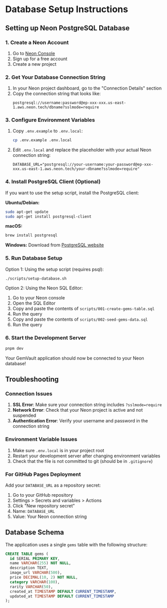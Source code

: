 # Database Setup Instructions

## Setting up Neon PostgreSQL Database

### 1. Create a Neon Account

1. Go to [Neon Console](https://console.neon.tech/)
2. Sign up for a free account
3. Create a new project

### 2. Get Your Database Connection String

1. In your Neon project dashboard, go to the "Connection Details" section
2. Copy the connection string that looks like:
   ```
   postgresql://username:password@ep-xxx-xxx.us-east-1.aws.neon.tech/dbname?sslmode=require
   ```

### 3. Configure Environment Variables

1. Copy `.env.example` to `.env.local`:
   ```bash
   cp .env.example .env.local
   ```

2. Edit `.env.local` and replace the placeholder with your actual Neon connection string:
   ```
   DATABASE_URL="postgresql://your-username:your-password@ep-xxx-xxx.us-east-1.aws.neon.tech/your-dbname?sslmode=require"
   ```

### 4. Install PostgreSQL Client (Optional)

If you want to use the setup script, install the PostgreSQL client:

**Ubuntu/Debian:**
```bash
sudo apt-get update
sudo apt-get install postgresql-client
```

**macOS:**
```bash
brew install postgresql
```

**Windows:**
Download from [PostgreSQL website](https://www.postgresql.org/download/windows/)

### 5. Run Database Setup

Option 1: Using the setup script (requires psql):
```bash
./scripts/setup-database.sh
```

Option 2: Using the Neon SQL Editor:
1. Go to your Neon console
2. Open the SQL Editor
3. Copy and paste the contents of `scripts/001-create-gems-table.sql`
4. Run the query
5. Copy and paste the contents of `scripts/002-seed-gems-data.sql`
6. Run the query

### 6. Start the Development Server

```bash
pnpm dev
```

Your GemVault application should now be connected to your Neon database!

## Troubleshooting

### Connection Issues

1. **SSL Error**: Make sure your connection string includes `?sslmode=require`
2. **Network Error**: Check that your Neon project is active and not suspended
3. **Authentication Error**: Verify your username and password in the connection string

### Environment Variable Issues

1. Make sure `.env.local` is in your project root
2. Restart your development server after changing environment variables
3. Check that the file is not committed to git (should be in `.gitignore`)

### For GitHub Pages Deployment

Add your `DATABASE_URL` as a repository secret:
1. Go to your GitHub repository
2. Settings > Secrets and variables > Actions
3. Click "New repository secret"
4. Name: `DATABASE_URL`
5. Value: Your Neon connection string

## Database Schema

The application uses a single `gems` table with the following structure:

```sql
CREATE TABLE gems (
  id SERIAL PRIMARY KEY,
  name VARCHAR(255) NOT NULL,
  description TEXT,
  image_url VARCHAR(500),
  price DECIMAL(10, 2) NOT NULL,
  category VARCHAR(100),
  rarity VARCHAR(50),
  created_at TIMESTAMP DEFAULT CURRENT_TIMESTAMP,
  updated_at TIMESTAMP DEFAULT CURRENT_TIMESTAMP
);
```
